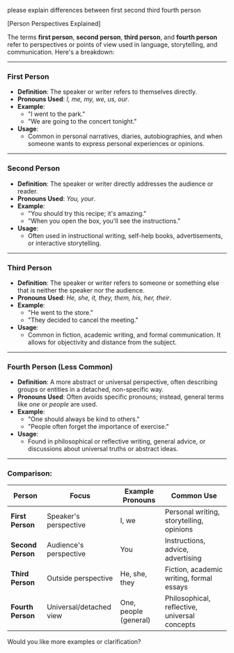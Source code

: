 please explain differences between first second third fourth person

[Person Perspectives Explained]

The terms **first person**, **second person**, **third person**, and **fourth person** refer to perspectives or points of view used in language, storytelling, and communication. Here's a breakdown:

---

### **First Person**
- **Definition**: The speaker or writer refers to themselves directly.
- **Pronouns Used**: *I, me, my, we, us, our*.
- **Example**:
  - "I went to the park."
  - "We are going to the concert tonight."
- **Usage**:
  - Common in personal narratives, diaries, autobiographies, and when someone wants to express personal experiences or opinions.

---

### **Second Person**
- **Definition**: The speaker or writer directly addresses the audience or reader.
- **Pronouns Used**: *You, your*.
- **Example**:
  - "You should try this recipe; it's amazing."
  - "When you open the box, you'll see the instructions."
- **Usage**:
  - Often used in instructional writing, self-help books, advertisements, or interactive storytelling.

---

### **Third Person**
- **Definition**: The speaker or writer refers to someone or something else that is neither the speaker nor the audience.
- **Pronouns Used**: *He, she, it, they, them, his, her, their*.
- **Example**:
  - "He went to the store."
  - "They decided to cancel the meeting."
- **Usage**:
  - Common in fiction, academic writing, and formal communication. It allows for objectivity and distance from the subject.

---

### **Fourth Person (Less Common)**
- **Definition**: A more abstract or universal perspective, often describing groups or entities in a detached, non-specific way.
- **Pronouns Used**: Often avoids specific pronouns; instead, general terms like *one* or *people* are used.
- **Example**:
  - "One should always be kind to others."
  - "People often forget the importance of exercise."
- **Usage**:
  - Found in philosophical or reflective writing, general advice, or discussions about universal truths or abstract ideas.

---

### Comparison:
| **Person**       | **Focus**                 | **Example Pronouns**    | **Common Use**                                    |
|-------------------|---------------------------|--------------------------|--------------------------------------------------|
| **First Person**  | Speaker's perspective     | I, we                   | Personal writing, storytelling, opinions        |
| **Second Person** | Audience's perspective    | You                     | Instructions, advice, advertising               |
| **Third Person**  | Outside perspective       | He, she, they           | Fiction, academic writing, formal essays        |
| **Fourth Person** | Universal/detached view   | One, people (general)   | Philosophical, reflective, universal concepts   |

Would you like more examples or clarification?
